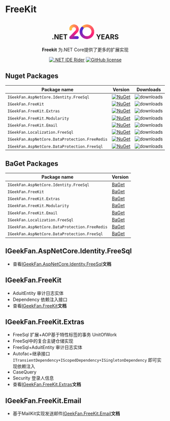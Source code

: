 # FreeKit

<div align="center">

## .NET <img src=/images/dotnet-20-years.png width=80  /> YEARS

**Freekit** 为.NET Core提供了更多的扩展实现

[![.NET IDE Rider](https://img.shields.io/static/v1?style=float&logo=rider&label=Rider&message=jetbrains&color=red)](https://www.jetbrains.com/rider/)
[![GitHub license](https://img.shields.io/badge/license-MIT-blue.svg)](https://raw.githubusercontent.com/luoyunchong/IGeekFan.AspNetCore.RapiDoc/master/LICENSE)

</div>

## Nuget Packages

| Package name                           | Version                                                                                                                                                                                              | Downloads                                                                              |
| -------------------------------------- | ---------------------------------------------------------------------------------------------------------------------------------------------------------------------------------------------------- | -------------------------------------------------------------------------------------- |
| `IGeekFan.AspNetCore.Identity.FreeSql` | [![NuGet](https://img.shields.io/nuget/v/IGeekFan.AspNetCore.Identity.FreeSql.svg?style=flat-square&label=nuget&color=fedcba)](https://www.nuget.org/packages/IGeekFan.AspNetCore.Identity.FreeSql/) | ![downloads](https://img.shields.io/nuget/dt/IGeekFan.AspNetCore.Identity.FreeSql.svg) |
| `IGeekFan.FreeKit`                     | [![NuGet](https://img.shields.io/nuget/v/IGeekFan.FreeKit.svg?style=flat-square&label=nuget)](https://www.nuget.org/packages/IGeekFan.FreeKit/)                                                      | ![downloads](https://img.shields.io/nuget/dt/IGeekFan.FreeKit.svg)                     |
| `IGeekFan.FreeKit.Extras`              | [![NuGet](https://img.shields.io/nuget/v/IGeekFan.FreeKit.Extras.svg?style=flat-square&label=nuget)](https://www.nuget.org/packages/IGeekFan.FreeKit.Extras/)                                        | ![downloads](https://img.shields.io/nuget/dt/IGeekFan.FreeKit.Extras.svg)              |
| `IGeekFan.FreeKit.Modularity`          | [![NuGet](https://img.shields.io/nuget/v/IGeekFan.FreeKit.Modularity.svg?style=flat-square&label=nuget)](https://www.nuget.org/packages/IGeekFan.FreeKit.Modularity/)                                | ![downloads](https://img.shields.io/nuget/dt/IGeekFan.FreeKit.Modularity.svg)          |
| `IGeekFan.FreeKit.Email`               | [![NuGet](https://img.shields.io/nuget/v/IGeekFan.FreeKit.Email.svg?style=flat-square&label=nuget)](https://www.nuget.org/packages/IGeekFan.FreeKit.Email/)                                          | ![downloads](https://img.shields.io/nuget/dt/IGeekFan.FreeKit.Email.svg)               |
| `IGeekFan.Localization.FreeSql`        | [![NuGet](https://img.shields.io/nuget/v/IGeekFan.Localization.FreeSql.svg?style=flat-square&label=nuget)](https://www.nuget.org/packages/IGeekFan.Localization.FreeSql/)                            | ![downloads](https://img.shields.io/nuget/dt/IGeekFan.Localization.FreeSql.svg)        |
| `IGeekFan.AspNetCore.DataProtection.FreeRedis`| [![NuGet](https://img.shields.io/nuget/v/IGeekFan.AspNetCore.DataProtection.FreeRedis.svg?style=flat-square&label=nuget)](https://www.nuget.org/packages/IGeekFan.AspNetCore.DataProtection.FreeRedis/)| ![downloads](https://img.shields.io/nuget/dt/IGeekFan.AspNetCore.DataProtection.FreeRedis.svg)|
| `IGeekFan.AspNetCore.DataProtection.FreeSql`| [![NuGet](https://img.shields.io/nuget/v/IGeekFan.AspNetCore.DataProtection.FreeSql.svg?style=flat-square&label=nuget)](https://www.nuget.org/packages/IGeekFan.AspNetCore.DataProtection.FreeSql/)| ![downloads](https://img.shields.io/nuget/dt/IGeekFan.AspNetCore.DataProtection.FreeSql.svg)|

## BaGet Packages

| Package name                           | Version                                                                          |
| -------------------------------------- | -------------------------------------------------------------------------------- |
| `IGeekFan.AspNetCore.Identity.FreeSql` | [BaGet](http://124.70.130.97:5555/packages/IGeekFan.AspNetCore.Identity.FreeSql) |
| `IGeekFan.FreeKit`                     | [BaGet](http://124.70.130.97:5555/packages/IGeekFan.FreeKit)                     |
| `IGeekFan.FreeKit.Extras`              | [BaGet](http://124.70.130.97:5555/packages/IGeekFan.FreeKit.Extras)              |
| `IGeekFan.FreeKit.Modularity`          | [BaGet](http://124.70.130.97:5555/packages/IGeekFan.FreeKit.Modularity)          |
| `IGeekFan.FreeKit.Email`               | [BaGet](http://124.70.130.97:5555/packages/IGeekFan.FreeKit.Email)               |
| `IGeekFan.Localization.FreeSql`        | [BaGet](http://124.70.130.97:5555/packages/IGeekFan.Localization.FreeSql)        |
| `IGeekFan.AspNetCore.DataProtection.FreeRedis`          | [BaGet](http://124.70.130.97:5555/packages/IGeekFan.AspNetCore.DataProtection.FreeRedis)|
| `IGeekFan.AspNetCore.DataProtection.FreeSql`            | [BaGet](http://124.70.130.97:5555/packages/IGeekFan.AspNetCore.DataProtection.FreeSql)|

## IGeekFan.AspNetCore.Identity.FreeSql

- 查看[IGeekFan.AspNetCore.Identity.FreeSql](./AspNetCore.Identity.FreeSql.md)**文档**

## IGeekFan.FreeKit

- AduitEntity 审计日志实体
- Dependency 依赖注入接口
- 查看[IGeekFan.FreeKit](./Core.md)**文档**

## IGeekFan.FreeKit.Extras

- FreeSql 扩展+AOP基于特性标签的事务 UnitOfWork
- FreeSql中的复合主键仓储实现
- FreeSql+AduitEntity 审计日志实体
- Autofac+继承接口`ITransientDependency+IScopedDependency+ISingletonDependency` 即可实现依赖注入
- CaseQuery
- Security 登录人信息
- 查看[IGeekFan.FreeKit.Extras](./Extras.md)**文档**

## IGeekFan.FreeKit.Email

- 基于MailKit实现发送邮件[IGeekFan.FreeKit.Email](./Email.md)**文档**
